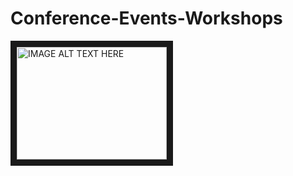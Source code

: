 # Conference-Events-Workshops

<a href="http://www.youtube.com/watch?feature=player_embedded&v=bDKQrU31WEI
" target="_blank"><img src="http://img.youtube.com/vi/bDKQrU31WEI/0.jpg" 
alt="IMAGE ALT TEXT HERE" width="240" height="180" border="10" /></a>
